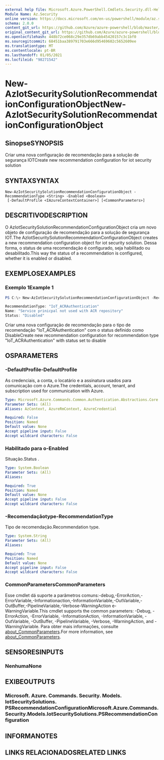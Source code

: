 ```yaml
---
external help file: Microsoft.Azure.PowerShell.Cmdlets.Security.dll-Help.xml
Module Name: Az.Security
online version: https://docs.microsoft.com/en-us/powershell/module/az.security/New-AzIotSecuritySolutionRecommendationConfigurationObject
schema: 2.0.0
content_git_url: https://github.com/Azure/azure-powershell/blob/master/src/Security/Security/help/New-AzIotSecuritySolutionRecommendationConfigurationObject.md
original_content_git_url: https://github.com/Azure/azure-powershell/blob/master/src/Security/Security/help/New-AzIotSecuritySolutionRecommendationConfigurationObject.md
ms.openlocfilehash: 448b72ce068c29e357db69abb45420157c3c1bf0
ms.sourcegitcommit: 68451baa389791703e666d95469602c5652609ee
ms.translationtype: MT
ms.contentlocale: pt-BR
ms.lasthandoff: 01/05/2021
ms.locfileid: "98271542"
---
```

# <span data-ttu-id="c1001-101">New-AzIotSecuritySolutionRecommendationConfigurationObject</span><span class="sxs-lookup"><span data-stu-id="c1001-101">New-AzIotSecuritySolutionRecommendationConfigurationObject</span></span>

## <span data-ttu-id="c1001-102">Sinopse</span><span class="sxs-lookup"><span data-stu-id="c1001-102">SYNOPSIS</span></span>
<span data-ttu-id="c1001-103">Criar uma nova configuração de recomendação para a solução de segurança IOT</span><span class="sxs-lookup"><span data-stu-id="c1001-103">Create new recommendation configuration for iot security solution</span></span>

## <span data-ttu-id="c1001-104">SYNTAX</span><span class="sxs-lookup"><span data-stu-id="c1001-104">SYNTAX</span></span>

```
New-AzIotSecuritySolutionRecommendationConfigurationObject -RecommendationType <String> -Enabled <Boolean>
 [-DefaultProfile <IAzureContextContainer>] [<CommonParameters>]
```

## <span data-ttu-id="c1001-105">DESCRITIVO</span><span class="sxs-lookup"><span data-stu-id="c1001-105">DESCRIPTION</span></span>
<span data-ttu-id="c1001-106">O AzIotSecuritySolutionRecommendationConfigurationObject cria um novo objeto de configuração de recomendação para a solução de segurança IOT.</span><span class="sxs-lookup"><span data-stu-id="c1001-106">The AzIotSecuritySolutionRecommendationConfigurationObject creates a new recommendation configuration object for iot security solution.</span></span>
<span data-ttu-id="c1001-107">Dessa forma, o status de uma recomendação é configurado, seja habilitado ou desabilitado.</span><span class="sxs-lookup"><span data-stu-id="c1001-107">This way the status of a recommendation is configured, whether it is enabled or disabled.</span></span>

## <span data-ttu-id="c1001-108">EXEMPLOS</span><span class="sxs-lookup"><span data-stu-id="c1001-108">EXAMPLES</span></span>

### <span data-ttu-id="c1001-109">Exemplo 1</span><span class="sxs-lookup"><span data-stu-id="c1001-109">Example 1</span></span>
```powershell
PS C:\> New-AzIotSecuritySolutionRecommendationConfigurationObject -RecommendationType "IoT_ACRAuthentication" -Enabled $false

RecommendationType: "IoT_ACRAuthentication"
Name: "Service prinicpal not used with ACR repository"
Status: "Disabled"
```

<span data-ttu-id="c1001-110">Criar uma nova configuração de recomendação para o tipo de recomendação "IoT_ACRAuthentication" com o status definido como Disable</span><span class="sxs-lookup"><span data-stu-id="c1001-110">Create new recommendation configuration for recommendation type "IoT_ACRAuthentication" with status set to disable</span></span>

## <span data-ttu-id="c1001-111">OS</span><span class="sxs-lookup"><span data-stu-id="c1001-111">PARAMETERS</span></span>

### <span data-ttu-id="c1001-112">-DefaultProfile</span><span class="sxs-lookup"><span data-stu-id="c1001-112">-DefaultProfile</span></span>
<span data-ttu-id="c1001-113">As credenciais, a conta, o locatário e a assinatura usados para comunicação com o Azure.</span><span class="sxs-lookup"><span data-stu-id="c1001-113">The credentials, account, tenant, and subscription used for communication with Azure.</span></span>

```yaml
Type: Microsoft.Azure.Commands.Common.Authentication.Abstractions.Core.IAzureContextContainer
Parameter Sets: (All)
Aliases: AzContext, AzureRmContext, AzureCredential

Required: False
Position: Named
Default value: None
Accept pipeline input: False
Accept wildcard characters: False
```

### <span data-ttu-id="c1001-114">Habilitado para o</span><span class="sxs-lookup"><span data-stu-id="c1001-114">-Enabled</span></span>
<span data-ttu-id="c1001-115">Situação.</span><span class="sxs-lookup"><span data-stu-id="c1001-115">Status .</span></span>

```yaml
Type: System.Boolean
Parameter Sets: (All)
Aliases:

Required: True
Position: Named
Default value: None
Accept pipeline input: False
Accept wildcard characters: False
```

### <span data-ttu-id="c1001-116">-Recomendaçãotype</span><span class="sxs-lookup"><span data-stu-id="c1001-116">-RecommendationType</span></span>
<span data-ttu-id="c1001-117">Tipo de recomendação.</span><span class="sxs-lookup"><span data-stu-id="c1001-117">Recommendation type.</span></span>

```yaml
Type: System.String
Parameter Sets: (All)
Aliases:

Required: True
Position: Named
Default value: None
Accept pipeline input: False
Accept wildcard characters: False
```

### <span data-ttu-id="c1001-118">CommonParameters</span><span class="sxs-lookup"><span data-stu-id="c1001-118">CommonParameters</span></span>
<span data-ttu-id="c1001-119">Esse cmdlet dá suporte a parâmetros comuns:-debug,-ErrorAction,-ErrorVariable,-Informationaction,-InformationVariable,-OutVariable,-OutBuffer,-PipelineVariable,-Verbose-WarningAction e-WarningVariable.</span><span class="sxs-lookup"><span data-stu-id="c1001-119">This cmdlet supports the common parameters: -Debug, -ErrorAction, -ErrorVariable, -InformationAction, -InformationVariable, -OutVariable, -OutBuffer, -PipelineVariable, -Verbose, -WarningAction, and -WarningVariable.</span></span> <span data-ttu-id="c1001-120">Para obter mais informações, consulte [about_CommonParameters](http://go.microsoft.com/fwlink/?LinkID=113216).</span><span class="sxs-lookup"><span data-stu-id="c1001-120">For more information, see [about_CommonParameters](http://go.microsoft.com/fwlink/?LinkID=113216).</span></span>

## <span data-ttu-id="c1001-121">SENSORES</span><span class="sxs-lookup"><span data-stu-id="c1001-121">INPUTS</span></span>

### <span data-ttu-id="c1001-122">Nenhuma</span><span class="sxs-lookup"><span data-stu-id="c1001-122">None</span></span>

## <span data-ttu-id="c1001-123">EXIBE</span><span class="sxs-lookup"><span data-stu-id="c1001-123">OUTPUTS</span></span>

### <span data-ttu-id="c1001-124">Microsoft. Azure. Commands. Security. Models. IotSecuritySolutions. PSRecommendationConfiguration</span><span class="sxs-lookup"><span data-stu-id="c1001-124">Microsoft.Azure.Commands.Security.Models.IotSecuritySolutions.PSRecommendationConfiguration</span></span>

## <span data-ttu-id="c1001-125">INFORMA</span><span class="sxs-lookup"><span data-stu-id="c1001-125">NOTES</span></span>

## <span data-ttu-id="c1001-126">LINKS RELACIONADOS</span><span class="sxs-lookup"><span data-stu-id="c1001-126">RELATED LINKS</span></span>
